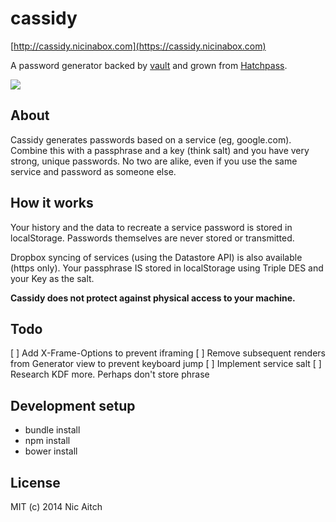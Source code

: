 # cassidy

[http://cassidy.nicinabox.com](https://cassidy.nicinabox.com)

A password generator backed by [vault](https://github.com/jcoglan/vault) and grown from [Hatchpass](https://github.com/nicinabox/Hatchpass-BackboneJS).

![](http://i.imgur.com/ggLPzGp.gif)

## About

Cassidy generates passwords based on a service (eg, google.com). Combine this with a passphrase and a key (think salt) and you have very strong, unique passwords. No two are alike, even if you use the same service and password as someone else.

## How it works

Your history and the data to recreate a service password is stored in localStorage. Passwords themselves are never stored or transmitted.

Dropbox syncing of services (using the Datastore API) is also available (https only). Your passphrase IS stored in localStorage using Triple DES and your Key as the salt.

**Cassidy does not protect against physical access to your machine.**

## Todo

[ ] Add X-Frame-Options to prevent iframing
[ ] Remove subsequent renders from Generator view to prevent keyboard jump
[ ] Implement service salt
[ ] Research KDF more. Perhaps don't store phrase

## Development setup

* bundle install
* npm install
* bower install

## License

MIT (c) 2014 Nic Aitch
